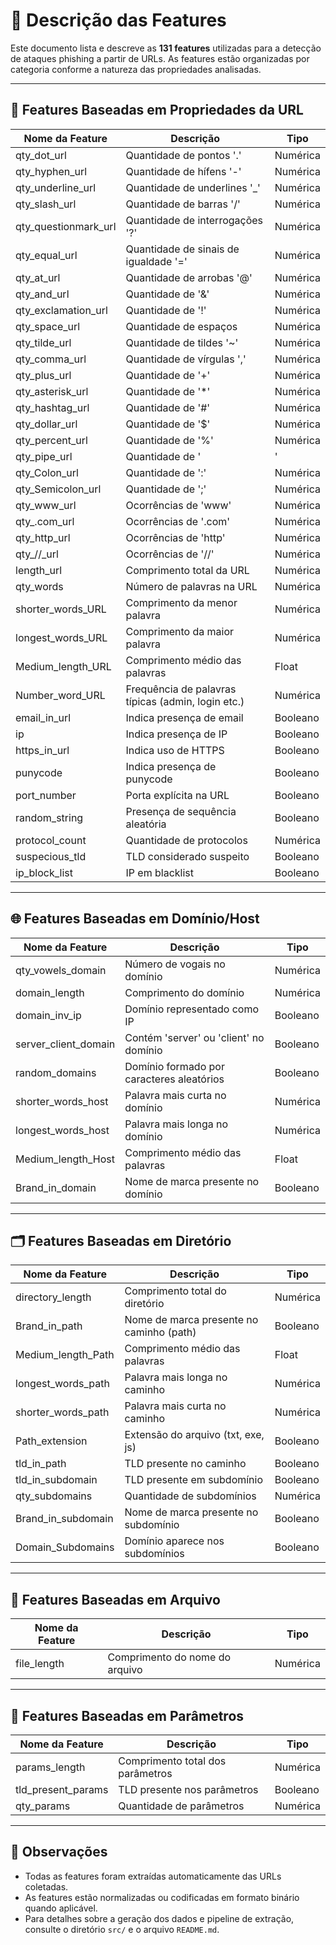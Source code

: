 # 📄 Descrição das Features

Este documento lista e descreve as **131 features** utilizadas para a detecção de ataques phishing a partir de URLs. As features estão organizadas por categoria conforme a natureza das propriedades analisadas.

---

## 🔗 Features Baseadas em Propriedades da URL

| Nome da Feature        | Descrição                                          | Tipo     |
|------------------------|----------------------------------------------------|----------|
| qty_dot_url            | Quantidade de pontos '.'                           | Numérica |
| qty_hyphen_url         | Quantidade de hífens '-'                           | Numérica |
| qty_underline_url      | Quantidade de underlines '_'                       | Numérica |
| qty_slash_url          | Quantidade de barras '/'                           | Numérica |
| qty_questionmark_url   | Quantidade de interrogações '?'                    | Numérica |
| qty_equal_url          | Quantidade de sinais de igualdade '='              | Numérica |
| qty_at_url             | Quantidade de arrobas '@'                          | Numérica |
| qty_and_url            | Quantidade de '&'                                  | Numérica |
| qty_exclamation_url    | Quantidade de '!'                                  | Numérica |
| qty_space_url          | Quantidade de espaços                              | Numérica |
| qty_tilde_url          | Quantidade de tildes '~'                           | Numérica |
| qty_comma_url          | Quantidade de vírgulas ','                         | Numérica |
| qty_plus_url           | Quantidade de '+'                                  | Numérica |
| qty_asterisk_url       | Quantidade de '*'                                  | Numérica |
| qty_hashtag_url        | Quantidade de '#'                                  | Numérica |
| qty_dollar_url         | Quantidade de '$'                                  | Numérica |
| qty_percent_url        | Quantidade de '%'                                  | Numérica |
| qty_pipe_url           | Quantidade de '|'                                  | Numérica |
| qty_Colon_url          | Quantidade de ':'                                  | Numérica |
| qty_Semicolon_url      | Quantidade de ';'                                  | Numérica |
| qty_www_url            | Ocorrências de 'www'                               | Numérica |
| qty_.com_url           | Ocorrências de '.com'                              | Numérica |
| qty_http_url           | Ocorrências de 'http'                              | Numérica |
| qty_//_url             | Ocorrências de '//'                                | Numérica |
| length_url             | Comprimento total da URL                           | Numérica |
| qty_words              | Número de palavras na URL                          | Numérica |
| shorter_words_URL      | Comprimento da menor palavra                       | Numérica |
| longest_words_URL      | Comprimento da maior palavra                       | Numérica |
| Medium_length_URL      | Comprimento médio das palavras                     | Float    |
| Number_word_URL        | Frequência de palavras típicas (admin, login etc.) | Numérica |
| email_in_url           | Indica presença de email                           | Booleano |
| ip                     | Indica presença de IP                              | Booleano |
| https_in_url           | Indica uso de HTTPS                                | Booleano |
| punycode               | Indica presença de punycode                        | Booleano |
| port_number            | Porta explícita na URL                             | Booleano |
| random_string          | Presença de sequência aleatória                    | Booleano |
| protocol_count         | Quantidade de protocolos                           | Numérica |
| suspecious_tld         | TLD considerado suspeito                           | Booleano |
| ip_block_list          | IP em blacklist                                    | Booleano |

---

## 🌐 Features Baseadas em Domínio/Host

| Nome da Feature        | Descrição                                          | Tipo     |
|------------------------|----------------------------------------------------|----------|
| qty_vowels_domain      | Número de vogais no domínio                        | Numérica |
| domain_length          | Comprimento do domínio                             | Numérica |
| domain_inv_ip          | Domínio representado como IP                       | Booleano |
| server_client_domain   | Contém 'server' ou 'client' no domínio             | Booleano |
| random_domains         | Domínio formado por caracteres aleatórios          | Booleano |
| shorter_words_host     | Palavra mais curta no domínio                      | Numérica |
| longest_words_host     | Palavra mais longa no domínio                      | Numérica |
| Medium_length_Host     | Comprimento médio das palavras                     | Float    |
| Brand_in_domain        | Nome de marca presente no domínio                  | Booleano |

---

## 🗂️ Features Baseadas em Diretório

| Nome da Feature         | Descrição                                         | Tipo     |
|-------------------------|---------------------------------------------------|----------|
| directory_length        | Comprimento total do diretório                    | Numérica |
| Brand_in_path           | Nome de marca presente no caminho (path)          | Booleano |
| Medium_length_Path      | Comprimento médio das palavras                    | Float    |
| longest_words_path      | Palavra mais longa no caminho                     | Numérica |
| shorter_words_path      | Palavra mais curta no caminho                     | Numérica |
| Path_extension          | Extensão do arquivo (txt, exe, js)                | Booleano |
| tld_in_path             | TLD presente no caminho                           | Booleano |
| tld_in_subdomain        | TLD presente em subdomínio                        | Booleano |
| qty_subdomains          | Quantidade de subdomínios                         | Numérica |
| Brand_in_subdomain      | Nome de marca presente no subdomínio              | Booleano |
| Domain_Subdomains       | Domínio aparece nos subdomínios                   | Booleano |

---

## 📄 Features Baseadas em Arquivo

| Nome da Feature      | Descrição                            | Tipo     |
|----------------------|---------------------------------------|----------|
| file_length          | Comprimento do nome do arquivo        | Numérica |

---

## 🧾 Features Baseadas em Parâmetros

| Nome da Feature        | Descrição                                | Tipo     |
|------------------------|-------------------------------------------|----------|
| params_length          | Comprimento total dos parâmetros          | Numérica |
| tld_present_params     | TLD presente nos parâmetros               | Booleano |
| qty_params             | Quantidade de parâmetros                  | Numérica |

---

## 📌 Observações

- Todas as features foram extraídas automaticamente das URLs coletadas.
- As features estão normalizadas ou codificadas em formato binário quando aplicável.
- Para detalhes sobre a geração dos dados e pipeline de extração, consulte o diretório `src/` e o arquivo `README.md`.